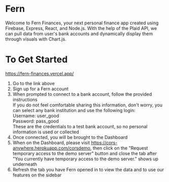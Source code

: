 # Fern

Welcome to Fern Finances, your next personal finance app created using Firebase, Express, React, and Node.js. With the help of the Plaid API, we can pull data from user's bank accounts and dynamically display them through visuals with Chart.js. 

# To Get Started
https://fern-finances.vercel.app/

1. Go to the link above
2. Sign up for a Fern account 
3. When prompted to connect to a bank account, follow the provided instructions\
   If you do not feel comfortable sharing this information, don't worry, you can select any bank institution and use the following login: \
   Username: user_good \
   Password: pass_good \
     These are the credentials to a test bank account, so no personal information is used or collected
4. Once connected, you will be brought to the Dashboard
5. When on the Dashboard, please visit https://cors-anywhere.herokuapp.com/corsdemo, then click on the "Request temporary access to the demo server" button and close the tab after "You currently have temporary access to the demo server." shows up underneath
6. Refresh the tab you have Fern opened in to view the data and to use our features on the sidebar

